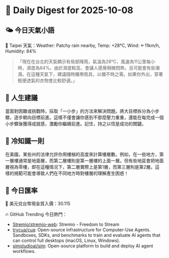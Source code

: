 # 🌅 Daily Digest for 2025-10-08

## 🌤️ 今日天氣小語
📍 Taipei 天氣：Weather: Patchy rain nearby, Temp: +28°C, Wind: ←11km/h, Humidity: 84%
> 「現在在台北的天氣顯示有局部降雨，氣溫為28°C，風速為11公里每小時，濕度為84%。由於濕度較高，會讓人感覺稍微悶熱，且可能會有些潮濕。在這種天氣下，建議隨時攜帶雨具，以備不時之需。如果你外出，穿著輕便透氣的衣物會比較舒適。」

## 💬 人生建議
當面對困難或挑戰時，採取「一小步」的方法來解決問題。將大目標拆分為小步驟，逐步朝向目標前進。這樣不僅會讓你感到不那麼壓力重重，還能在每完成一個小步驟後獲得成就感，激勵你繼續前進。記住，持之以恆是成功的關鍵。

## 🧠 冷知識一則
在美國，某些州的法律允許你用樓梯的高度來計算樓層數。例如，在一些地方，第一層樓通常是地面層，而第二層樓則是第一層樓的上面一層。但有些地區會把地面層視為零樓，即在這種情况下，第二層實際上是第1層，而第三層則是第2層。這樣的規範可能會導致人們在不同地方時對樓層的理解產生困惑！
## 💱 今日匯率
💱 美元兌台幣現金買入價：30.115

🔥 GitHub Trending 今日熱門：
- [Stremio/stremio-web](https://github.com/Stremio/stremio-web): Stremio - Freedom to Stream
- [trycua/cua](https://github.com/trycua/cua): Open-source infrastructure for Computer-Use Agents. Sandboxes, SDKs, and benchmarks to train and evaluate AI agents that can control full desktops (macOS, Linux, Windows).
- [simstudioai/sim](https://github.com/simstudioai/sim): Open-source platform to build and deploy AI agent workflows.

